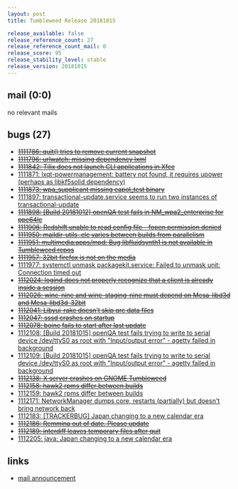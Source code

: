 ```yaml
---
layout: post
title: Tumbleweed Release 20181015

release_available: false
release_reference_count: 27
release_reference_count_mail: 0
release_score: 95
release_stability_level: stable
release_version: 20181015
---
```


## mail (0:0)

no relevant mails

## bugs (27)

<!--more-->

- ~~[1111786: quit() tries to remove current snapshot](https://bugzilla.opensuse.org/show_bug.cgi?id=1111786)~~
- ~~[1111796: urlwatch: missing dependency lxml](https://bugzilla.opensuse.org/show_bug.cgi?id=1111796)~~
- ~~[1111842: Tilix does not launch CLI applications in Xfce](https://bugzilla.opensuse.org/show_bug.cgi?id=1111842)~~
- [1111871: lxqt-powermanagement: battery not found, it requires upower (perhaps as libkf5solid dependency)](https://bugzilla.opensuse.org/show_bug.cgi?id=1111871)
- ~~[1111873: wpa_supplicant missing eapol_test binary](https://bugzilla.opensuse.org/show_bug.cgi?id=1111873)~~
- [1111897: transactional-update.service seems to run two instances of transactional-update](https://bugzilla.opensuse.org/show_bug.cgi?id=1111897)
- ~~[1111898: \[Build 20181012\] openQA test fails in NM_wpa2_enterprise for ppc64le](https://bugzilla.opensuse.org/show_bug.cgi?id=1111898)~~
- ~~[1111906: Redshift unable to read config file - fopen permission denied](https://bugzilla.opensuse.org/show_bug.cgi?id=1111906)~~
- ~~[1111950: maildir-utils .elc varies between builds from parallelism](https://bugzilla.opensuse.org/show_bug.cgi?id=1111950)~~
- ~~[1111951: multimedia:apps/mpd: Bug libfluidsynth1 is not available in Tumbleweed repos](https://bugzilla.opensuse.org/show_bug.cgi?id=1111951)~~
- ~~[1111957: 32bit firefox is not on the media](https://bugzilla.opensuse.org/show_bug.cgi?id=1111957)~~
- [1111977: systemctl unmask packagekit.service: Failed to unmask unit: Connection timed out](https://bugzilla.opensuse.org/show_bug.cgi?id=1111977)
- ~~[1112024: logind does not properly recognize that a client is already inside a session](https://bugzilla.opensuse.org/show_bug.cgi?id=1112024)~~
- ~~[1112026: wine-nine and wine-staging-nine must depend on Mesa-libd3d and Mesa-libd3d-32bit](https://bugzilla.opensuse.org/show_bug.cgi?id=1112026)~~
- ~~[1112041: Libyui-rake doesn't skip qrc data files](https://bugzilla.opensuse.org/show_bug.cgi?id=1112041)~~
- ~~[1112047: sssd crashes on startup](https://bugzilla.opensuse.org/show_bug.cgi?id=1112047)~~
- ~~[1112078: boinc fails to start after last update](https://bugzilla.opensuse.org/show_bug.cgi?id=1112078)~~
- [1112108: \[Build 20181015\] openQA test fails trying to write to serial device /dev/ttyS0 as root with "Input/output error" - agetty failed in background](https://bugzilla.opensuse.org/show_bug.cgi?id=1112108)
- [1112109: \[Build 20181015\] openQA test fails trying to write to serial device /dev/ttyS0 as root with "Input/output error" - agetty failed in background](https://bugzilla.opensuse.org/show_bug.cgi?id=1112109)
- ~~[1112138: X server crashes on GNOME Tumbleweed](https://bugzilla.opensuse.org/show_bug.cgi?id=1112138)~~
- ~~[1112158: hawk2 rpms differ between builds](https://bugzilla.opensuse.org/show_bug.cgi?id=1112158)~~
- [1112159: hawk2 rpms differ between builds](https://bugzilla.opensuse.org/show_bug.cgi?id=1112159)
- [1112171: NetworkManager dumps core, restarts (partially) but doesn't bring network back](https://bugzilla.opensuse.org/show_bug.cgi?id=1112171)
- [1112183: \[TRACKERBUG\] Japan changing to a new calendar era](https://bugzilla.opensuse.org/show_bug.cgi?id=1112183)
- ~~[1112186: Remmina out of date. Please update](https://bugzilla.opensuse.org/show_bug.cgi?id=1112186)~~
- ~~[1112189: interdiff leaves temporary files after quit](https://bugzilla.opensuse.org/show_bug.cgi?id=1112189)~~
- [1112205: java: Japan changing to a new calendar era](https://bugzilla.opensuse.org/show_bug.cgi?id=1112205)



## links

- [mail announcement](https://lists.opensuse.org/opensuse-factory/2018-10/msg00199.html)
